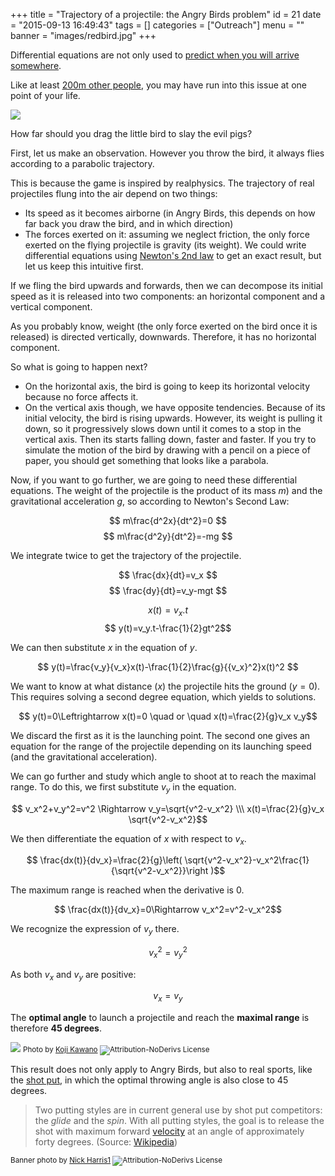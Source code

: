 +++
title = "Trajectory of a projectile: the Angry Birds problem"
id = 21
date = "2015-09-13 16:49:43"
tags = []
categories = ["Outreach"]
menu = ""
banner = "images/redbird.jpg"
+++

Differential equations are not only used to [predict when you will arrive somewhere](/2015/09/13/differential-equations/).

Like at least [200m other people](http://www.theguardian.com/technology/appsblog/2012/oct/10/angry-birds-200m-monthly-users), you may have run into this issue at one point of your life.

![](/images/angrybirds.png)

How far should you drag the little bird to slay the evil pigs?

First, let us make an observation. However you throw the bird, it always flies according to a parabolic trajectory.

This is because the game is inspired by realphysics. The trajectory of real projectiles flung into the air depend on two things:

*   Its speed as it becomes airborne (in Angry Birds, this depends on how far back you draw the bird, and in which direction)
*   The forces exerted on it: assuming we neglect friction, the only force exerted on the flying projectile is gravity (its weight).
We could write differential equations using [Newton's 2nd law](https://en.wikipedia.org/wiki/Newton%27s_laws_of_motion#Newton.27s_second_law) to get an exact result, but let us keep this intuitive first.

If we fling the bird upwards and forwards, then we can decompose its initial speed as it is released into two components: an horizontal component and a vertical component.

As you probably know, weight (the only force exerted on the bird once it is released) is directed vertically, downwards. Therefore, it has no horizontal component.

So what is going to happen next?

*   On the horizontal axis, the bird is going to keep its horizontal velocity because no force affects it.
*   On the vertical axis though, we have opposite tendencies. Because of its initial velocity, the bird is rising upwards. However, its weight is pulling it down, so it progressively slows down until it comes to a stop in the vertical axis. Then its starts falling down, faster and faster.
If you try to simulate the motion of the bird by drawing with a pencil on a piece of paper, you should get something that looks like a parabola.

Now, if you want to go further, we are going to need these differential equations. The weight of the projectile is the product of its mass $m$) and the gravitational acceleration $g$, so according to Newton's Second Law:

$$ m\frac{d^2x}{dt^2}=0 $$
$$ m\frac{d^2y}{dt^2}=-mg $$

We integrate twice to get the trajectory of the projectile.

$$ \frac{dx}{dt}=v_x $$
$$ \frac{dy}{dt}=v_y-mgt $$

$$ x(t)=v_x.t $$
$$ y(t)=v_y.t-\frac{1}{2}gt^2$$

We can then substitute $x$ in the equation of $y$.

$$ y(t)=\frac{v_y}{v_x}x(t)-\frac{1}{2}\frac{g}{{v_x}^2}x(t)^2 $$

We want to know at what distance ($x$) the projectile hits the ground ($y=0$). This requires solving a second degree equation, which yields to solutions.

$$ y(t)=0\Leftrightarrow x(t)=0 \quad or \quad x(t)=\frac{2}{g}v_x v_y$$

We discard the first as it is the launching point. The second one gives an equation for the range of the projectile depending on its launching speed (and the gravitational acceleration).

We can go further and study which angle to shoot at to reach the maximal range. To do this, we first substitute $v_y$ in the equation.

$$ v_x^2+v_y^2=v^2 \Rightarrow v_y=\sqrt{v^2-v_x^2} \\\
x(t)=\frac{2}{g}v_x \sqrt{v^2-v_x^2}$$

We then differentiate the equation of $x$ with respect to $v_x$.

$$ \frac{dx(t)}{dv_x}=\frac{2}{g}\left( \sqrt{v^2-v_x^2}-v_x^2\frac{1}{\sqrt{v^2-v_x^2}}\right )$$

The maximum range is reached when the derivative is 0.

$$ \frac{dx(t)}{dv_x}=0\Rightarrow v_x^2=v^2-v_x^2$$

We recognize the expression of $v_y$ there.

$$ v_x^2=v_y^2$$

As both $v_x$ and $v_y$ are positive:

$$ v_x=v_y$$

The **optimal angle** to launch a projectile and reach the **maximal range** is therefore **45 degrees**.

![](/images/shotput.jpg) <small>Photo by [Koji Kawano](http://www.flickr.com/photos/80405115@N00/14949411366) ![](/images/cc.png#cc "Attribution-NoDerivs License")</small>

This result does not only apply to Angry Birds, but also to real sports, like the [shot put](http://en.wikipedia.org/wiki/Shot_put), in which the optimal throwing angle is also close to 45 degrees.

> Two putting styles are in current general use by shot put competitors: the _glide_ and the _spin_. With all putting styles, the goal is to release the shot with maximum forward [velocity](http://en.wikipedia.org/wiki/Velocity "Velocity") at an angle of approximately forty degrees.
(Source: [Wikipedia](http://en.wikipedia.org/wiki/Shot_put#Legal_throws))

<small>Banner photo by [Nick Harris1](http://www.flickr.com/photos/36604011@N08/6737187469) ![](/images/cc.png#cc "Attribution-NoDerivs License")</small>